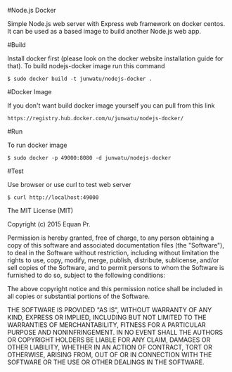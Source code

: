 #Node.js Docker

Simple Node.js web server with Express web framework on docker centos. It can be used as a based image to build another Node.js web app.

#Build

Install docker first (please look on the docker website installation guide for that). To build nodejs-docker image run this command


    $ sudo docker build -t junwatu/nodejs-docker . 
     
     
#Docker Image

If you don't want build docker image yourself you can pull from this link
 
    https://registry.hub.docker.com/u/junwatu/nodejs-docker/

#Run

To run docker image


    $ sudo docker -p 49000:8080 -d junwatu/nodejs-docker
    

#Test

Use browser or use curl to test web server

    $ curl http://localhost:49000
    
    


The MIT License (MIT)

Copyright (c) 2015 Equan Pr.

Permission is hereby granted, free of charge, to any person obtaining a copy
of this software and associated documentation files (the "Software"), to deal
in the Software without restriction, including without limitation the rights
to use, copy, modify, merge, publish, distribute, sublicense, and/or sell
copies of the Software, and to permit persons to whom the Software is
furnished to do so, subject to the following conditions:

The above copyright notice and this permission notice shall be included in
all copies or substantial portions of the Software.

THE SOFTWARE IS PROVIDED "AS IS", WITHOUT WARRANTY OF ANY KIND, EXPRESS OR
IMPLIED, INCLUDING BUT NOT LIMITED TO THE WARRANTIES OF MERCHANTABILITY,
FITNESS FOR A PARTICULAR PURPOSE AND NONINFRINGEMENT. IN NO EVENT SHALL THE
AUTHORS OR COPYRIGHT HOLDERS BE LIABLE FOR ANY CLAIM, DAMAGES OR OTHER
LIABILITY, WHETHER IN AN ACTION OF CONTRACT, TORT OR OTHERWISE, ARISING FROM,
OUT OF OR IN CONNECTION WITH THE SOFTWARE OR THE USE OR OTHER DEALINGS IN
THE SOFTWARE.
